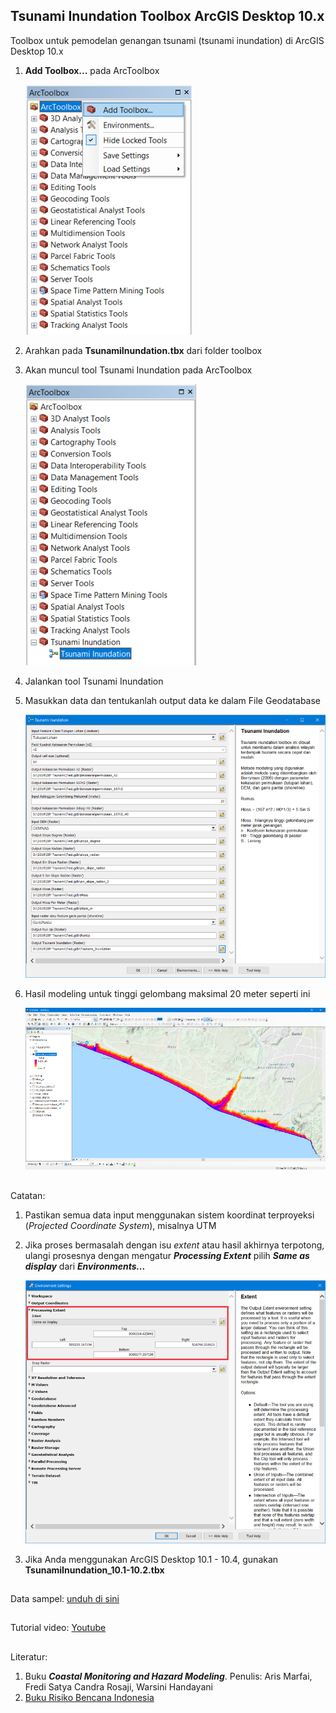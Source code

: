 ## Tsunami Inundation Toolbox ArcGIS Desktop 10.x
Toolbox untuk pemodelan genangan tsunami (tsunami inundation) di ArcGIS Desktop 10.x

1. **Add Toolbox...** pada ArcToolbox

	![](pic/pic1.png)

2. Arahkan pada **TsunamiInundation.tbx** dari folder toolbox
3. Akan muncul tool Tsunami Inundation pada ArcToolbox
	
    ![](pic/pic2.png)
    
4. Jalankan tool Tsunami Inundation
5. Masukkan data dan tentukanlah output data ke dalam File Geodatabase
	
    ![](pic/pic3.png)
    
6. Hasil modeling untuk tinggi gelombang maksimal 20 meter seperti ini
	
    ![](pic/pic4.png)
	
	
##
Catatan:
1. Pastikan semua data input menggunakan sistem koordinat terproyeksi (_Projected Coordinate System_), misalnya UTM
2. Jika proses bermasalah dengan isu _extent_ atau hasil akhirnya terpotong, ulangi prosesnya dengan mengatur _**Processing Extent**_ pilih _**Same as display**_ dari _**Environments...**_

	![](pic/pic5.png)
	
3. Jika Anda menggunakan ArcGIS Desktop 10.1 - 10.4, gunakan **TsunamiInundation_10.1-10.2.tbx**

##
Data sampel: [unduh di sini](https://www.dropbox.com/s/agoia1oj2l4jbn1/Data.zip?dl=0)

##
Tutorial video: [Youtube](https://youtu.be/xhSXq2z1jtc)

##
Literatur:
1. Buku _**Coastal Monitoring and Hazard Modeling**_. Penulis: Aris Marfai, Fredi Satya Candra Rosaji, Warsini Handayani
2. [Buku Risiko Bencana Indonesia](http://inarisk.bnpb.go.id/pdf/Buku%20RBI_Final_low.pdf)